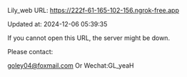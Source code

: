 Lily_web URL: https://222f-61-165-102-156.ngrok-free.app

Updated at: 2024-12-06 05:39:35

If you cannot open this URL, the server might be down.

Please contact: 

goley04@foxmail.com Or Wechat:GL_yeaH